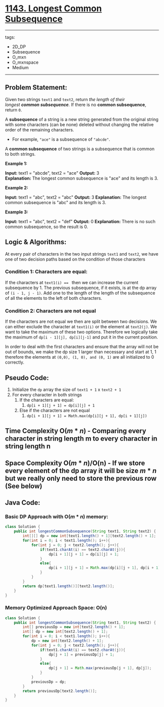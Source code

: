 # [1143. Longest Common Subsequence](https://leetcode.com/problems/longest-common-subsequence/)

---
tags:
  - 2D_DP
  - Subsequence
  - O_mxn
  - O_mxnspace
  - Medium
---
## Problem Statement: 

Given two strings `text1` and `text2`, return _the length of their longest **common subsequence**._ If there is no **common subsequence**, return `0`.

A **subsequence** of a string is a new string generated from the original string with some characters (can be none) deleted without changing the relative order of the remaining characters.

- For example, `"ace"` is a subsequence of `"abcde"`.

A **common subsequence** of two strings is a subsequence that is common to both strings.

**Example 1:**

**Input:** text1 = "abcde", text2 = "ace" 
**Output:** 3  
**Explanation:** The longest common subsequence is "ace" and its length is 3.

**Example 2:**

**Input:** text1 = "abc", text2 = "abc"
**Output:** 3
**Explanation:** The longest common subsequence is "abc" and its length is 3.

**Example 3:**

**Input:** text1 = "abc", text2 = "def"
**Output:** 0
**Explanation:** There is no such common subsequence, so the result is 0.
## Logic & Algorithms:

At every pair of characters in the two input strings `text1` and `text2`, we have one of two decision paths based on the condition of those characters

### Condition 1: Characters are equal:

If the characters at `text1(i) == ` then we can increase the current subsequence by 1. The previous subsequence, if it exists, is at the dp array of `(i - 1, j - 1)`. Add one to the length of the length of the subsequence of all the elements to the left of both characters.

### Condition 2: Characters are not equal

If the characters are not equal we then are split between two decisions. We can either exclude the character at `text1(i)` or the element at `text2(j)`. We want to take the maximum of these two options. Therefore we logically take the maximum of `dp[i - 1][j], dp[i][j-1]` and put it in the current position.

In order to deal with the first characters and ensure that the array will not be out of bounds, we make the dp size 1 larger than necessary and start at 1, 1 therefore the elements at `(0,0), (1, 0), and (0, 1)` are all initialized to 0 correctly. 
## Pseudo Code:

1. Initialize the `dp` array the size of `text1 + 1` x `text2 + 1`
2. For every character in both strings
	1. If the characters are equal:
		1. `dp[i + 1][j + 1] = dp[i][j] + 1`
	2. Else if the characters are not equal
		1. `dp[i + 1][j + 1] = Math.max(dp[i][j + 1], dp[i + 1][j])`
## Time Complexity O($m*n$) - Comparing every character in string length m to every character in string length n 
## Space Complexity O($m*n$)/O(n) - If we store every element of the dp array it will be size $m * n$ but we really only need to store the previous row (See below) 
## Java Code:

### Basic DP Approach with O($m*n$) memory:

```java
class Solution {
    public int longestCommonSubsequence(String text1, String text2) {
        int[][] dp = new int[text1.length() + 1][text2.length() + 1];
        for(int i = 0; i < text1.length(); i++){
            for(int j = 0; j < text2.length(); j++){
                if(text1.charAt(i) == text2.charAt(j)){
                    dp[i + 1][j + 1] = dp[i][j] + 1;
                }
                else{
                    dp[i + 1][j + 1] = Math.max(dp[i][j + 1], dp[i + 1][j]);
                }
            }
        }
        return dp[text1.length()][text2.length()]; 
    }
}
```
### Memory Optimized Approach Space: O(n)
```java
class Solution {
    public int longestCommonSubsequence(String text1, String text2) {
        int[] previousDp = new int[text2.length() + 1];
        int[] dp = new int[text2.length() + 1]; 
        for(int i = 0; i < text1.length(); i++){
            dp = new int[text2.length() + 1]; 
            for(int j = 0; j < text2.length(); j++){
                if(text1.charAt(i) == text2.charAt(j)){
                    dp[j + 1] = previousDp[j] + 1;
                }
                else{
                    dp[j + 1] = Math.max(previousDp[j + 1], dp[j]);
                }
            }
            previousDp = dp; 
        }
        return previousDp[text2.length()]; 
    }
}
```